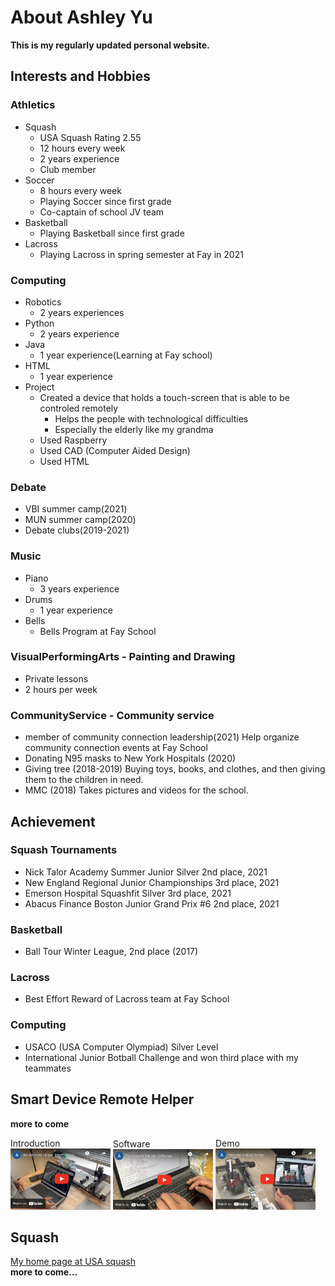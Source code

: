 # About Ashley Yu

**This is my regularly updated personal website.**

## Interests and Hobbies
### Athletics 
 - Squash
   - USA Squash Rating 2.55
   - 12 hours every week
   - 2 years experience
   - Club member
 - Soccer
   - 8 hours every week
   - Playing Soccer since first grade
   - Co-captain of school JV team
 - Basketball
   - Playing Basketball since first grade
 - Lacross
   - Playing Lacross in spring semester at Fay in 2021
 
### Computing
 - Robotics
   - 2 years experiences
 - Python
   - 2 years experience
 - Java
   - 1 year experience(Learning at Fay school)
 - HTML
   - 1 year experience
 - Project
   - Created a device that holds a touch-screen that is able to be controled remotely
     - Helps the people with technological difficulties
     - Especially the elderly like my grandma
   - Used Raspberry
   - Used CAD (Computer Aided Design)
   - Used HTML

### Debate
  - VBI summer camp(2021)
  - MUN summer camp(2020)
  - Debate clubs(2019-2021)

### Music
 - Piano 
   - 3 years experience
 - Drums
   - 1 year experience
- Bells
   - Bells Program at Fay School

### VisualPerformingArts - Painting and Drawing
 - Private lessons
 - 2 hours per week

### CommunityService - Community service 
 - member of community connection leadership(2021) Help organize community connection events at Fay School
 - Donating N95 masks to New York Hospitals (2020)
 - Giving tree (2018-2019)  Buying toys, books, and clothes, and then giving them to the children in need.
 - MMC (2018) Takes pictures and videos for the school.
 
## Achievement
### Squash Tournaments
 - Nick Talor Academy Summer Junior Silver 2nd place, 2021
 - New England Regional Junior Championships 3rd place, 2021
 - Emerson Hospital Squashfit Silver 3rd place, 2021
 - Abacus Finance Boston Junior Grand Prix #6 2nd place, 2021

### Basketball
 - Ball Tour Winter League, 2nd place (2017)

### Lacross
 - Best Effort Reward of Lacross team at Fay School

### Computing
 - USACO (USA Computer Olympiad) Silver Level
 - International Junior Botball Challenge and won third place with my teammates
 

## Smart Device Remote Helper
**more to come**

<div style="display:inline-block">
  Introduction<br/>
  <a href="http://www.youtube.com/watch?v=mzehJWZBZOk"><img src="images/RemoteHelperIntroduction.png" width="160"/></a>
</div>
<div style="display:inline-block">
  Software<br/>
  <a href="http://www.youtube.com/watch?v=KfCu7RD2oZ8"><img src="images/RemoteHelperSoftware.png" width="160"/></a>
</div>
<div style="display:inline-block">
  Demo<br/>
  <a href="http://www.youtube.com/watch?v=TBsu0R_I9vI"><img src="images/RemoteHelperDemo.png" width="160"/></a>
</div>

<br/>

## Squash
<a href="https://clublocker.com/users/381484/home">My home page at USA squash</a><br/>
**more to come...**

